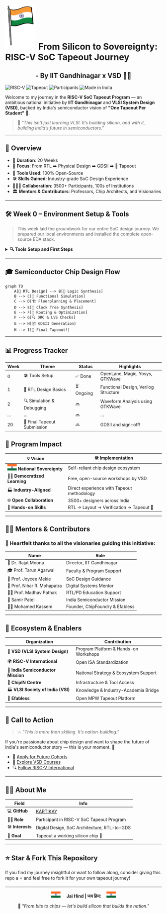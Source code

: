 # <img src="assets/flag1.png" width="100" alt="Indian Flag"> From Silicon to Sovereignty: RISC-V SoC Tapeout Journey
<div align="center">

<h2>
  - By IIT Gandhinagar x VSD 🧠🔧
</h2>

</div>

![RISC-V](https://img.shields.io/badge/RISC--V-Initiative-blue?style=for-the-badge&logo=riscv)
![Tapeout](https://img.shields.io/badge/SoC-Tapeout%20Program-success?style=for-the-badge)
![Participants](https://img.shields.io/badge/Participants-3500+-informational?style=for-the-badge)
![Made in India](https://img.shields.io/badge/Made%20in-India-orange?style=for-the-badge)

</div>

Welcome to my journey in the **RISC-V SoC Tapeout Program** — an ambitious national initiative by **IIT Gandhinagar** and **VLSI System Design (VSD)**, backed by India's semiconductor vision of **"One Tapeout Per Student"** 🚀.

> 🎯 *"This isn’t just learning VLSI. It’s building silicon, and with it, building India’s future in semiconductors."*

---

## 📌 Overview

- 🧩 **Duration**: 20 Weeks  
- 🧠 **Focus**: From RTL ➡️ Physical Design ➡️ GDSII ➡️ 🚀 Tapeout  
- 🔧 **Tools Used**: 100% Open-Source  
- 🛠️ **Skills Gained**: Industry-grade SoC Design Experience  
- 🧑‍🤝‍🧑 **Collaboration**: 3500+ Participants, 100s of Institutions  
- 🏛️ **Mentors & Contributors**: Professors, Chip Architects, and Visionaries  

---

## 🛠️ Week 0 – Environment Setup & Tools

> This week laid the groundwork for our entire SoC design journey. We prepared our local environments and installed the complete open-source EDA stack.

<details>
<summary><strong>🔍 Tools Setup and First Steps</strong></summary>

### ✅ Installed Tools

| Tool           | Purpose                                  | Verified |
|----------------|-------------------------------------------|----------|
| 🧠 Yosys        | Logic synthesis & RTL optimization         | ✔️       |
| 📟 Icarus Verilog (iverilog) | Functional simulation of designs       | ✔️       |
| 📊 GTKWave      | Visualizing waveform outputs               | ✔️       |
| ⚡ Ngspice       | Mixed-signal circuit simulation           | ✔️       |
| 🎨 Magic VLSI    | Layout editor and DRC checker             | ✔️       |
| 🛠️ OpenLane     | Full RTL2GDSII open-source flow           | ✔️       |
| 📦 Netgen       | LVS verification                          | ✔️       |

📂 All tool installation steps are documented in [`Week0/`](Week0/)

</details>

---

## 🎓 Semiconductor Chip Design Flow

```mermaid
graph TD
    A[📝 RTL Design] --> B[🔄 Logic Synthesis]
    B --> C[🧪 Functional Simulation]
    C --> D[🏗️ Floorplanning & Placement]
    D --> E[🔧 Clock Tree Synthesis]
    E --> F[📏 Routing & Optimization]
    F --> G[🔍 DRC & LVS Checks]
    G --> H[📦 GDSII Generation]
    H --> I[🚀 Final Tapeout!]
```

---

## 📊 Progress Tracker

| Week | Theme                      | Status     | Highlights                          |
|------|----------------------------|------------|-------------------------------------|
| 0    | 🛠️ Tools Setup             | ✅ Done    | OpenLane, Magic, Yosys, GTKWave     |
| 1    | 🧬 RTL Design Basics       | ⏳ Ongoing | Functional Design, Verilog Structure |
| 2    | 🔍 Simulation & Debugging  | 🔜         | Waveform Analysis using GTKWave     |
| ...  | …                          | 🔜         | …                                   |
| 20   | 🎯 Final Tapeout Submission| 🔜         | GDSII and sign-off!                 |

## 🤝 Program Impact

| 💡 Vision                      | 🛠️ Implementation                                 |
|-------------------------------|--------------------------------------------------|
| <img src="assets/flag2.png" width="30" alt="Indian Flag"> **National Sovereignty**   | Self-reliant chip design ecosystem               |
| 🧑‍🎓 **Democratized Learning**| Free, open-source workshops by VSD              |
| 🏭 **Industry-Aligned**       | Direct experience with Tapeout methodology       |
| 🌐 **Open Collaboration**     | 3500+ designers across India                     |
| 🧰 **Hands-on Skills**        | RTL → Layout → Verification → Tapeout 🚀        |

---

## 👨‍🏫 Mentors & Contributors

### 🙏 Heartfelt thanks to all the visionaries guiding this initiative:

| Name                      | Role                                  |
|---------------------------|----------------------------------------|
| 🧠 Dr. Rajat Moona        | Director, IIT Gandhinagar              |
| 🎓 Prof. Tarun Agarwal    | Faculty & Program Support              |
| 📐 Prof. Joycee Mekie     | SoC Design Guidance                    |
| 🔬 Prof. Nihar R. Mohapatra | Digital Systems Mentor               |
| 🧑‍🏫 Prof. Madhav Pathak  | RTL/PD Education Support               |
| 🔧 Samir Patel            | India Semiconductor Mission            |
| 🧙‍♂️ Mohamed Kassem      | Founder, ChipFoundry & Efabless        |

---

## 🧩 Ecosystem & Enablers

| Organization                       | Contribution                              |
|------------------------------------|-------------------------------------------|
| 🔧 **VSD (VLSI System Design)**    | Program Platform & Hands-on Workshops     |
| 🌍 **RISC-V International**        | Open ISA Standardization                  |
| 🏢 **India Semiconductor Mission** | National Strategy & Ecosystem Support     |
| 🧪 **ChipIN Centre**               | Infrastructure & Tool Access              |
| 🏭 **VLSI Society of India (VSI)** | Knowledge & Industry-Academia Bridge      |
| 🔗 **Efabless**                    | Open MPW Tapeout Platform                 |

---

## 📢 Call to Action

> 💥 *"This is more than skilling. It’s nation-building."*

If you're passionate about chip design and want to shape the future of India's semiconductor story — this is your moment. 🌟

- 🔗 [Apply for Future Cohorts](https://vsdiat.vlsisystemdesign.com/)
- 🎥 [Explore VSD Courses](https://www.vlsisystemdesign.com/)
- 🔍 [Follow RISC-V International](https://riscv.org/)

---

## 👨‍💻 About Me

| Field         | Info                                                  |
|---------------|-------------------------------------------------------|
| 💻 **GitHub** | [KARTIKAY](https://github.com/Kartikay-W-21-22-24/) |
| 🧑‍🎓 **Role** | Participant in RISC-V SoC Tapeout Program             |
| 🛠️ **Interests** | Digital Design, SoC Architecture, RTL-to-GDS        |
| 🌟 **Goal**   | Tapeout a working silicon chip 🚀                    |

---

## ⭐ Star & Fork This Repository

If you find my journey insightful or want to follow along, consider giving this repo a ⭐ and feel free to fork it for your own tapeout journey!

---

<div align="center">

<img src="assets/flag2.png" width="30" alt="Indian Flag"> &nbsp;&nbsp;&nbsp;   **Jai Hind | जय हिन्द** &nbsp;&nbsp;&nbsp;   <img src="assets/flag2.png" width="30" alt="Indian Flag">

🧠 *"From bits to chips — let's build silicon that builds the nation."*

</div>


</div> 




















